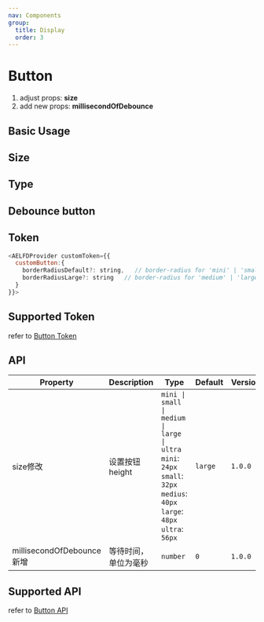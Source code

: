 ```yaml
---
nav: Components
group:
  title: Display
  order: 3
---
```


# Button

1. adjust props: **size**
2. add new props: **millisecondOfDebounce**

## Basic Usage

<code src="./demos/basic.tsx"></code>

## Size

<code src="./demos/size.tsx"></code>

## Type

<code src="./demos/type.tsx"></code>

## Debounce button

<code src="./demos/debounce.tsx"></code>

## Token

```js
<AELFDProvider customToken={{
  customButton:{
    borderRadiusDefault?: string,   // border-radius for 'mini' | 'small'
    borderRadiusLarge?: string   // border-radius for 'medium' | 'large' | 'ultra'
  }
}}>
```

## Supported Token

refer to [Button Token](https://ant.design/components/button-cn/#%E4%B8%BB%E9%A2%98%E5%8F%98%E9%87%8Fdesign-token)

## API

| Property | Description | Type | Default | Version |
| --- | --- | --- | --- | --- |
| size<Badge type='warning'>修改</Badge> | 设置按钮 height | `mini \| small \| medium \| large \| ultra` <br/> `mini`: `24px` <br/> `small`: `32px` <br/> `medius`: `40px` <br/> `large`: `48px` <br/> `ultra`: `56px` | `large` | `1.0.0` |
| millisecondOfDebounce<Badge type='success'>新增</Badge> | 等待时间，单位为毫秒 | `number` | `0` | `1.0.0` |

## Supported API

refer to [Button API](https://ant.design/components/button-cn#api)
